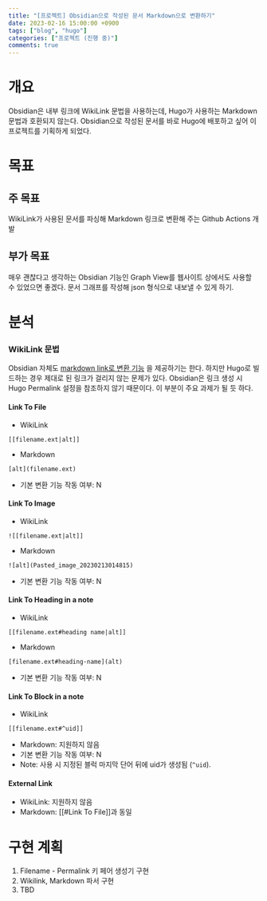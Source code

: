 ```yaml
---
title: "[프로젝트] Obsidian으로 작성된 문서 Markdown으로 변환하기"
date: 2023-02-16 15:00:00 +0900
tags: ["blog", "hugo"]
categories: ["프로젝트 (진행 중)"]
comments: true
---
```


# 개요
Obsidian은 내부 링크에 WikiLink 문법을 사용하는데, Hugo가 사용하는 Markdown 문법과 호환되지 않는다. Obsidian으로 작성된 문서를 바로 Hugo에 배포하고 싶어 이 프로젝트를 기획하게 되었다.

# 목표

## 주 목표
WikiLink가 사용된 문서를 파싱해 Markdown 링크로 변환해 주는 Github Actions 개발

## 부가 목표
매우 괜찮다고 생각하는 Obsidian 기능인 Graph View를 웹사이트 상에서도 사용할 수 있었으면 좋겠다. 문서 그래프를 작성해 json 형식으로 내보낼 수 있게 하기.

# 분석

### WikiLink 문법
Obsidian 자체도 [markdown link로 변환 기능](https://help.obsidian.md/Linking+notes+and+files/Internal+links) 을 제공하기는 한다. 하지만 Hugo로 빌드하는 경우 제대로 된 링크가 걸리지 않는 문제가 있다. Obsidian은 링크 생성 시 Hugo Permalink 설정을 참조하지 않기 때문이다. 이 부분이 주요 과제가 될 듯 하다.

#### Link To File
* WikiLink
```
[[filename.ext|alt]]
```
* Markdown
```
[alt](filename.ext)
```
* 기본 변환 기능 작동 여부: N

#### Link To Image
* WikiLink
~~~
![[filename.ext|alt]]
~~~
* Markdown
~~~ 
![alt](Pasted_image_20230213014815)
~~~
* 기본 변환 기능 작동 여부: N

#### Link To Heading in a note
* WikiLink
~~~
[[filename.ext#heading name|alt]]
~~~
* Markdown
~~~ 
[filename.ext#heading-name](alt)
~~~
* 기본 변환 기능 작동 여부: N

#### Link To Block in a note
* WikiLink
~~~
[[filename.ext#^uid]]
~~~
* Markdown: 지원하지 않음
* 기본 변환 기능 작동 여부: N
* Note: 사용 시 지정된 블럭 마지막 단어 뒤에 uid가 생성됨 (`^uid`). 

#### External Link
* WikiLink: 지원하지 않음
* Markdown: [[#Link To File]]과 동일

# 구현 계획
1. Filename - Permalink 키 페어 생성기 구현
2. Wikilink, Markdown 파서 구현
3. TBD